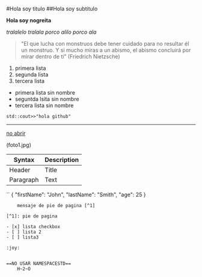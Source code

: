 

#Hola soy titulo 
##Hola soy subtitulo

**Hola soy nogreita**

*tralalelo tralala porco alilo porco ala*

> "El que lucha con monstruos debe tener cuidado para no resultar él un monstruo. Y si mucho miras a un abismo, el abismo concluirá por mirar dentro de ti" (Friedrich Nietzsche)

1. primera lista
2. segunda lista
3. tercera lista

- primera lista sin nombre
- seguntda lsita sin nombre
- tercera lista sin nombre

`std::cout>>"hola github"` 

---

[no abrir](https://www.youtube.com/watch?v=r40YSUBZc38&t=152s)

(foto1.jpg)

| Syntax | Description |
| ----------- | ----------- |
| Header | Title |
| Paragraph | Text |

``
{
  "firstName": "John",
  "lastName": "Smith",
  "age": 25
}
```
	mensaje de pie de pagina [^1]

[^1]: pie de pagina

- [x] lista checkbox
- [ ] lista 2
- [ ] lista3

:joy:


==NO USAR NAMESPACESTD==
	H~2~O
